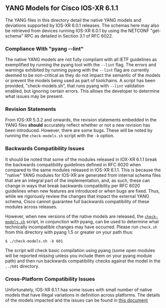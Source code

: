 ## YANG Models for Cisco IOS-XR 6.1.1

The YANG files in this directory detail the native YANG models and deviations supported by IOS-XR 6.0.1 releases. The schemas here may also be retrieved from devices running IOS-XR 6.0.1 by using the NETCONF "get-schema" RPC as detailed in Section 3.1 of RFC 6022.


### Compliance With "pyang --lint"

The native YANG models are not fully compliant with all IETF guidelines as exemplified by running the pyang tool with the ```--lint``` flag. The errors and warnings exhibited by running pyang with the ```--lint``` flag are currently deemed to be non-critical as they do not impact the semantic of the models or prevent the models being used as part of toolchains. A script has been provided, "check-models.sh", that runs pyang with ```--lint``` validation enabled, but ignoring certain errors. This allows the developer to determine what issues may be present.


### Revision Statements

From IOS-XR 5.3.2 and onwards, the revision statements embedded in the YANG files **should** accurately reflect whether or not a new revision has been introduced. However, there are some bugs. These will be noted by running the ```check-models.sh``` script with the ```-b``` option.


### Backwards Compatibility Issues

It should be noted that some of the modules released in IOX-XR 6.1.1 break the backwards compatibility guidelines defined in RFC 6020 when compared to the same modules released in IOS-XR 6.1.1. This is because the "native" YANG modules for IOS-XR are generated from internal schema files that are an integral part of the implementation, and, as such, these can change in ways that break backwards compatibility per RFC 6020 guidelines when new features are introduced or when bugs are fixed. Thus, while we rigorously review the changes that impact the external YANG schema, Cisco cannot guarantee full backwards compatibility of these modules across releases.

However, when new versions of the native models are released, the [```check-models.sh```](check-models.sh) script, in conjunction with pyang, can be used to determine what technically incompatible changes may have occurred. Please run ```check.sh``` from this directory with pyang 1.5 or greater on your path thus:

```
$ ./check-models.sh -b 601
```

The script will check basic compilation using pyang (some open modules will be reported missing unless you include them on your pyang module path) and then run backwards compatibility checks against the model in the ```../601``` directory.


### Cross-Platform Compatibility Issues

Unfortunately, IOS-XR 6.1.1 has some issues with small number of native models that have illegal variations in definition across platforms. The details of the models impacted and the issues can be found in [this document](MODEL-ISSUES.md)
